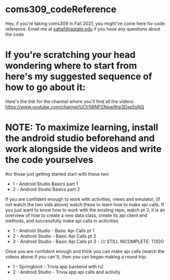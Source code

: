 # coms309_codeReference
Hey, if you're taking coms309 in Fall 2021, you might've come here for code reference. Email me at saltaf@iastate.edu if you have any questions about the code

# If you're scratching your head wondering where to start from here's my suggested sequence of how to go about it:


Here's the link for the channel where you'll find all the videos: https://www.youtube.com/channel/UCtr5RNPZNpw9tgj3Dxp5sNQ

# NOTE: To maximize learning, install the android studio beforehand and work alongside the videos and write the code yourselves


#or those just getting started start with these two
 - 1 - Android Studio Basics part 1
 - 2 - Android Studio Basics part 2

If you are confident enough to work with activities, views and emulator, (if not watch the two vids above) watch these to learn how to make api calls. If you just want to know how to work with the existing repo, watch pt 3, it is an overview of how to create a new data class, create its api client and methods, and successfully make api calls in acitivities
 - 1 - Android Studio - Basic Api Calls pt 1
 - 2 - Android Studio - Basic Api Calls pt 2
 - 3 - Android Studio - Basic Api Calls pt 3 - /// STILL INCOMPLETE: TODO

Once you are confident enough and think you can make api calls (watch the videos above if you can't), then you can began making a round trip:
 - 1 - Springboot - Trivia app backend with h2
 - 2 - Android Studio - Trivia app api calls and activity



